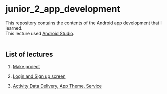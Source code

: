 # junior_2_app_development
This repository contains the contents of the Android app development that I learned. <br>
This lecture used [Android Studio](https://developer.android.com/studio?gclid=EAIaIQobChMI_qWrta2F-gIVF66WCh0XiQBYEAAYASAAEgJHV_D_BwE&gclsrc=aw.ds).
<br><br>
## List of lectures
1. [Make project](https://github.com/ordem-yoo/junior_2_app_development/tree/main/start)

2. [Login and Sign up screen](https://github.com/ordem-yoo/junior_2_app_development/tree/main/activity_example)

3. [Activity Data Delivery, App Theme, Service](https://github.com/ordem-yoo/junior-2-app-development/blob/main/activity_example/README_Activity_Data_service.md)